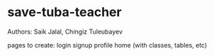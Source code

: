 # save-tuba-teacher
Authors: Saik Jalal, Chingiz Tuleubayev

pages to create:
login 
signup 
profile
home (with classes, tables, etc)
